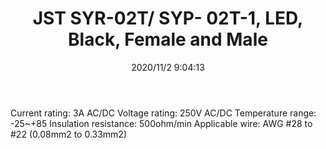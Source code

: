 ﻿---
layout: post 
title: JST SYR-02T/ SYP- 02T-1, LED, Black, Female and Male
tags: SYP
categories: housing-terminal
overview: 
series: SYP
part_number: SYR-02T
thumb_img: static/202011/472-thumb-20201102170631.jpg
image: static/202011/472-20201102170631.jpg
date: 2020/11/2 9:04:13
---


Current rating: 3A AC/DC 
Voltage rating: 250V AC/DC
Temperature range: -25~+85
Insulation resistance: 500ohm/min
Applicable wire: AWG #28 to #22 (0.08mm2 to 0.33mm2)
